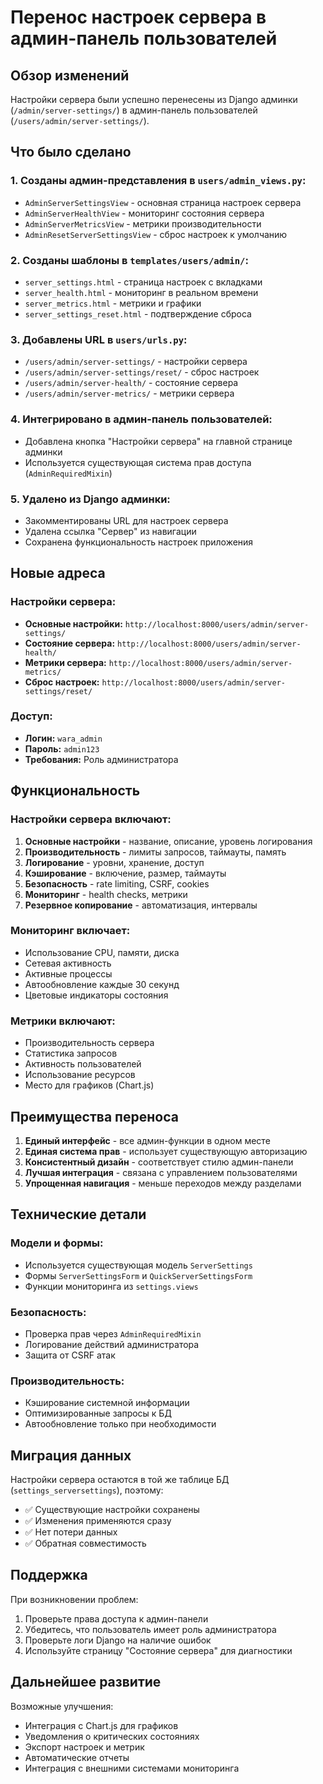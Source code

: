 # Перенос настроек сервера в админ-панель пользователей

## Обзор изменений

Настройки сервера были успешно перенесены из Django админки (`/admin/server-settings/`) в админ-панель пользователей (`/users/admin/server-settings/`).

## Что было сделано

### 1. Созданы админ-представления в `users/admin_views.py`:
- `AdminServerSettingsView` - основная страница настроек сервера
- `AdminServerHealthView` - мониторинг состояния сервера
- `AdminServerMetricsView` - метрики производительности
- `AdminResetServerSettingsView` - сброс настроек к умолчанию

### 2. Созданы шаблоны в `templates/users/admin/`:
- `server_settings.html` - страница настроек с вкладками
- `server_health.html` - мониторинг в реальном времени
- `server_metrics.html` - метрики и графики
- `server_settings_reset.html` - подтверждение сброса

### 3. Добавлены URL в `users/urls.py`:
- `/users/admin/server-settings/` - настройки сервера
- `/users/admin/server-settings/reset/` - сброс настроек
- `/users/admin/server-health/` - состояние сервера
- `/users/admin/server-metrics/` - метрики сервера

### 4. Интегрировано в админ-панель пользователей:
- Добавлена кнопка "Настройки сервера" на главной странице админки
- Используется существующая система прав доступа (`AdminRequiredMixin`)

### 5. Удалено из Django админки:
- Закомментированы URL для настроек сервера
- Удалена ссылка "Сервер" из навигации
- Сохранена функциональность настроек приложения

## Новые адреса

### Настройки сервера:
- **Основные настройки:** `http://localhost:8000/users/admin/server-settings/`
- **Состояние сервера:** `http://localhost:8000/users/admin/server-health/`
- **Метрики сервера:** `http://localhost:8000/users/admin/server-metrics/`
- **Сброс настроек:** `http://localhost:8000/users/admin/server-settings/reset/`

### Доступ:
- **Логин:** `wara_admin`
- **Пароль:** `admin123`
- **Требования:** Роль администратора

## Функциональность

### Настройки сервера включают:
1. **Основные настройки** - название, описание, уровень логирования
2. **Производительность** - лимиты запросов, таймауты, память
3. **Логирование** - уровни, хранение, доступ
4. **Кэширование** - включение, размер, таймауты
5. **Безопасность** - rate limiting, CSRF, cookies
6. **Мониторинг** - health checks, метрики
7. **Резервное копирование** - автоматизация, интервалы

### Мониторинг включает:
- Использование CPU, памяти, диска
- Сетевая активность
- Активные процессы
- Автообновление каждые 30 секунд
- Цветовые индикаторы состояния

### Метрики включают:
- Производительность сервера
- Статистика запросов
- Активность пользователей
- Использование ресурсов
- Место для графиков (Chart.js)

## Преимущества переноса

1. **Единый интерфейс** - все админ-функции в одном месте
2. **Единая система прав** - использует существующую авторизацию
3. **Консистентный дизайн** - соответствует стилю админ-панели
4. **Лучшая интеграция** - связана с управлением пользователями
5. **Упрощенная навигация** - меньше переходов между разделами

## Технические детали

### Модели и формы:
- Используется существующая модель `ServerSettings`
- Формы `ServerSettingsForm` и `QuickServerSettingsForm`
- Функции мониторинга из `settings.views`

### Безопасность:
- Проверка прав через `AdminRequiredMixin`
- Логирование действий администратора
- Защита от CSRF атак

### Производительность:
- Кэширование системной информации
- Оптимизированные запросы к БД
- Автообновление только при необходимости

## Миграция данных

Настройки сервера остаются в той же таблице БД (`settings_serversettings`), поэтому:
- ✅ Существующие настройки сохранены
- ✅ Изменения применяются сразу
- ✅ Нет потери данных
- ✅ Обратная совместимость

## Поддержка

При возникновении проблем:
1. Проверьте права доступа к админ-панели
2. Убедитесь, что пользователь имеет роль администратора
3. Проверьте логи Django на наличие ошибок
4. Используйте страницу "Состояние сервера" для диагностики

## Дальнейшее развитие

Возможные улучшения:
- Интеграция с Chart.js для графиков
- Уведомления о критических состояниях
- Экспорт настроек и метрик
- Автоматические отчеты
- Интеграция с внешними системами мониторинга

